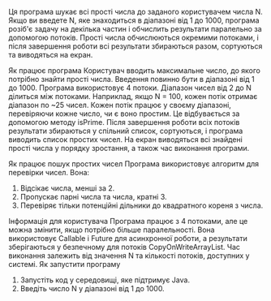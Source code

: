 Ця програма шукає всі прості числа до заданого користувачем числа N. Якщо ви введете N, яке знаходиться в діапазоні від 1 до 1000, програма розіб'є задачу на декілька частин і обчислить результати паралельно за допомогою потоків.
Прості числа обчислюються окремими потоками, і після завершення роботи всі результати збираються разом, сортуються та виводяться на екран.

Як працює програма
Користувач вводить максимальне число, до якого потрібно знайти прості числа. Введення повинно бути в діапазоні від 1 до 1000. Програма використовує 4 потоки. Діапазон чисел від 2 до N ділиться між потоками. Наприклад, якщо N = 100, кожен потік отримає діапазон по ~25 чисел. Кожен потік працює у своєму діапазоні, перевіряючи кожне число, чи є воно простим. Це відбувається за допомогою методу isPrime. Після завершення роботи всіх потоків результати збираються у спільний список, сортуються, і програма виводить список простих чисел. На екран виводяться всі знайдені прості числа у порядку зростання, а також час виконання програми.

Як працює пошук простих чисел
Програма використовує алгоритм для перевірки чисел. Вона:
1. Відсікає числа, менші за 2.
2. Пропускає парні числа та числа, кратні 3.
3. Перевіряє тільки потенційні дільники до квадратного кореня з числа.

Інформація для користувача
Програма працює з 4 потоками, але це можна змінити, якщо потрібно більше паралельності.
Вона використовує Callable і Future для асинхронної роботи, а результати зберігаються у безпечному для потоків CopyOnWriteArrayList.
Час виконання залежить від значення N та кількості потоків, доступних у системі.
Як запустити програму
1. Запустіть код у середовищі, яке підтримує Java.
2. Введіть число N у діапазоні від 1 до 1000.
